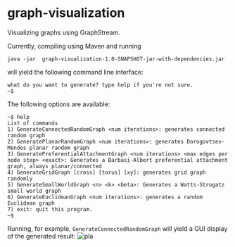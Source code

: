 # graph-visualization
Visualizing graphs using GraphStream. 

Currently, compiling using Maven and running
```
java -jar  graph-visualization-1.0-SNAPSHOT-jar-with-dependencies.jar 
```
will yield the following command line interface:
```
what do you want to generate? type help if you're not sure.
~$ 
```
The following options are available:
```
~$ help
List of commands
1) GenerateConnectedRandomGraph <num iterations>: generates connected random graph
2) GeneratePlanarRandomGraph <num iterations>: generates Dorogovtsev-Mendes planar random graph
3) GeneratePreferentialAttachmentGraph <num iterations> <max edges per node step> <exact>: Generates a Barbasi-Albert preferential attachment graph, always planar/connected
4) GenerateGridGraph [cross] [torus] [xy]: generates grid graph randomly
5) GenerateSmallWorldGraph <n> <k> <beta>: Generates a Watts-Strogatz small world graph
6) GenerateEuclideanGraph <num iterations>: generates a random Euclidean graph
7) exit: quit this program.
~$ 
```
Running, for example, `GenerateConnectedRandomGraph` will yield a GUI display of the generated result:
![pla](https://github.com/thefangbear/graph-visualization/raw/master/graphviz.png)
